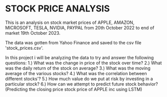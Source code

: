 # STOCK PRICE ANALYSIS

This is an analysis on stock market prices of APPLE, AMAZON, MICROSOFT, TESLA, NVIDIA, PAYPAL from
20th October 2022 to end of market 19th October 2023.

The data was gotten from Yahoo Finance and saved to the csv file 'stock_prices.csv'.

In this project i will be analyzing the data to try and answer the following questions:
    1.) What was the change in price of the stock over time?
    2.) What was the daily return of the stock on average?
    3.) What was the moving average of the various stocks?
    4.) What was the correlation between different stocks'?
    5.) How much value do we put at risk by investing in a particular stock?
    6.) How can we attempt to predict future stock behavior? (Predicting the closing price stock price of APPLE inc using LSTM)
